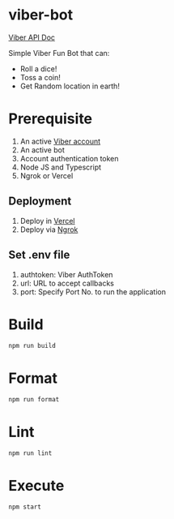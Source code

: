 # viber-bot

[Viber API Doc](https://developers.viber.com/docs/api/rest-bot-api/#get-started)

Simple Viber Fun Bot that can:
- Roll a dice!
- Toss a coin!
- Get Random location in earth!

# Prerequisite
1. An active [Viber account](https://www.viber.com/en/)
2. An active bot
3. Account authentication token
4. Node JS and Typescript
5. Ngrok or Vercel

## Deployment
1. Deploy in [Vercel](https://vercel.com/)
2. Deploy via [Ngrok](https://ngrok.com/)

## Set .env file
1. authtoken:  Viber AuthToken
2. url: URL to accept callbacks
3. port: Specify Port No. to run the application

# Build
`npm run build`

# Format
`npm run format`

# Lint
`npm run lint`

# Execute
`npm start`